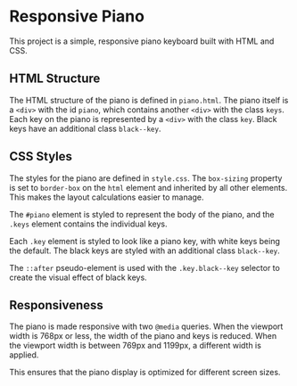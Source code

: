 # Responsive Piano

This project is a simple, responsive piano keyboard built with HTML and CSS.

## HTML Structure

The HTML structure of the piano is defined in `piano.html`. The piano itself is a `<div>` with the id `piano`, which contains another `<div>` with the class `keys`. Each key on the piano is represented by a `<div>` with the class `key`. Black keys have an additional class `black--key`.

## CSS Styles

The styles for the piano are defined in `style.css`. The `box-sizing` property is set to `border-box` on the `html` element and inherited by all other elements. This makes the layout calculations easier to manage.

The `#piano` element is styled to represent the body of the piano, and the `.keys` element contains the individual keys.

Each `.key` element is styled to look like a piano key, with white keys being the default. The black keys are styled with an additional class `black--key`.

The `::after` pseudo-element is used with the `.key.black--key` selector to create the visual effect of black keys.

## Responsiveness

The piano is made responsive with two `@media` queries. When the viewport width is 768px or less, the width of the piano and keys is reduced. When the viewport width is between 769px and 1199px, a different width is applied.

This ensures that the piano display is optimized for different screen sizes.